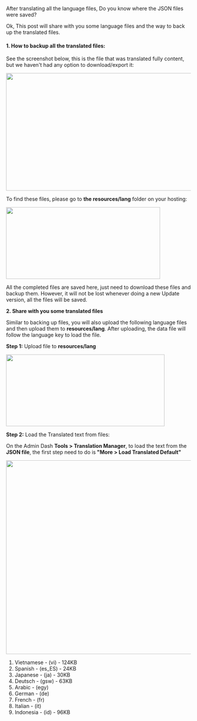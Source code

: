 <p>After translating all the language files, Do you know where the JSON files were saved?&nbsp;</p>
<p>Ok, This post will share with you some language files and the way to back up the translated files.</p>
<h4>1. How to backup all the translated files:&nbsp;</h4>
<p>See the screenshot below, this is the file that was translated fully content, but we haven't had any option to download/export it:</p>
<p><img src="../assets/images/5de1e5d2a3e274fc4b8d055d48d48dd1.png" alt="" width="1208" height="321" /></p>
<p>To find these files, please go to <strong>the resources/lang</strong> folder on your hosting:</p>
<p><img src="../assets/images/28ef430eda25c695819277d0b41ef8c2.png" alt="" width="420" height="196" /></p>
<p>All the completed files are saved here, just need to download these files and backup them. However, it will not be lost whenever doing a new Update version, all the files will be saved.</p>
<p><strong>2. Share with you some translated files</strong></p>
<p>Similar to backing up files, you will also upload the following language files and then upload them to <strong>resources/lang</strong>. After uploading, the data file will follow the language key to load the file.</p>
<p><strong>Step 1:</strong> Upload file to <strong>resources/lang</strong></p>
<p><img src="../assets/images/6488909ad3a2ccff8e3ae557267f8c19.png" alt="" width="432" height="196" /></p>
<p><strong>Step 2:</strong> Load the Translated text from files:&nbsp;</p>
<p>On the Admin Dash <strong>Tools &gt; Translation Manager</strong>, to load the text from the <strong>JSON file</strong>, the first step need to do is<strong> "More &gt; Load Translated Default"</strong></p>
<p><img src="/assets/images/fbce286c4d1fd04fecf7e2ca5a4b5f57.png" alt="" width="1246" height="529" /></p>
<ol>
<li>Vietnamese - (vi) - 124KB</li>
<li>Spanish - (es_ES) - 24KB</li>
<li>Japanese - (ja) - 30KB</li>
<li>Deutsch - (gsw) - 63KB</li>
<li>Arabic - (egy)</li>
<li>German - (de)</li>
<li>French - (fr)</li>
<li>Italian - (it)</li>
<li>Indonesia - (id) - 96KB</li>
</ol>
<p>&nbsp;</p>
<p>&nbsp;</p>
